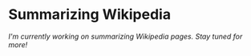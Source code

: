 # Summarizing Wikipedia
*I'm currently working on summarizing Wikipedia pages. Stay tuned for more!*
